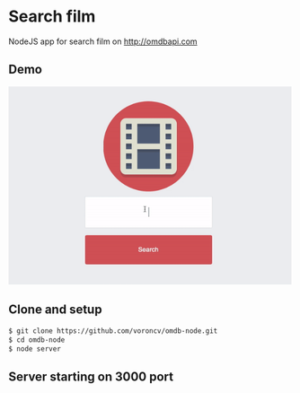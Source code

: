 # Search film
NodeJS app for search film on http://omdbapi.com
## Demo
![Demo](demo.gif)
## Clone and setup
```
$ git clone https://github.com/voroncv/omdb-node.git
$ cd omdb-node
$ node server
```
## Server starting on 3000 port
